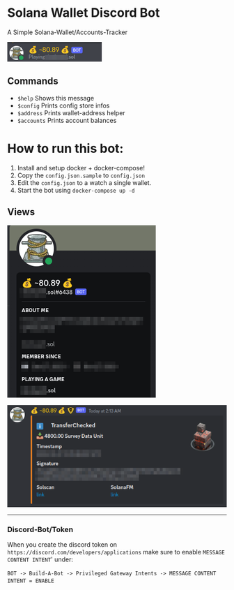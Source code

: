# Solana Wallet Discord Bot

A Simple Solana-Wallet/Accounts-Tracker

![view of DC bot](images/bot_view_dc2.png)

## Commands

- `$help` Shows this message
- `$config` Prints config store infos
- `$address` Prints wallet-address helper
- `$accounts` Prints account balances

# How to run this bot:

1. Install and setup docker + docker-compose!
2. Copy the `config.json.sample` to `config.json`
3. Edit the `config.json` to a watch a single wallet.
4. Start the bot using `docker-compose up -d`

## Views

![view of DC bot](images/bot_view_dc.png)

![view of DC bot](images/message.png)

---

### Discord-Bot/Token

When you create the discord token on `https://discord.com/developers/applications`
make sure to enable `MESSAGE CONTENT INTENT`' under:

``BOT -> Build-A-Bot -> Privileged Gateway Intents -> MESSAGE CONTENT INTENT = ENABLE``

